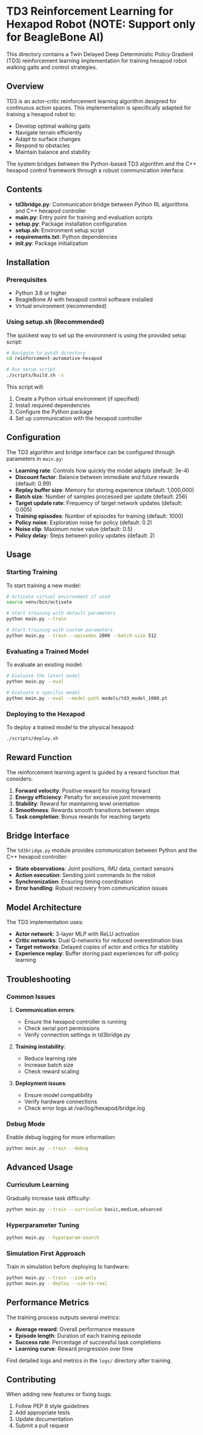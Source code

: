 # TD3 Reinforcement Learning for Hexapod Robot (NOTE: Support only for BeagleBone AI)

This directory contains a Twin Delayed Deep Deterministic Policy Gradient (TD3) reinforcement learning implementation for training hexapod robot walking gaits and control strategies.

## Overview

TD3 is an actor-critic reinforcement learning algorithm designed for continuous action spaces. This implementation is specifically adapted for training a hexapod robot to:

- Develop optimal walking gaits
- Navigate terrain efficiently
- Adapt to surface changes
- Respond to obstacles
- Maintain balance and stability

The system bridges between the Python-based TD3 algorithm and the C++ hexapod control framework through a robust communication interface.

## Contents

- **td3bridge.py**: Communication bridge between Python RL algorithms and C++ hexapod controller
- **main.py**: Entry point for training and evaluation scripts
- **setup.py**: Package installation configuration
- **setup.sh**: Environment setup script
- **requirements.txt**: Python dependencies
- **__init__.py**: Package initialization

## Installation

### Prerequisites

- Python 3.8 or higher
- BeagleBone AI with hexapod control software installed
- Virtual environment (recommended)

### Using setup.sh (Recommended)

The quickest way to set up the environment is using the provided setup script:

```bash
# Navigate to pytd3 directory
cd reinforcement-automative-hexapod

# Run setup script
./scripts/build.sh -s
```

This script will:
1. Create a Python virtual environment (if specified)
2. Install required dependencies
3. Configure the Python package
4. Set up communication with the hexapod controller

## Configuration

The TD3 algorithm and bridge interface can be configured through parameters in `main.py`:

- **Learning rate**: Controls how quickly the model adapts (default: 3e-4)
- **Discount factor**: Balance between immediate and future rewards (default: 0.99)
- **Replay buffer size**: Memory for storing experience (default: 1,000,000)
- **Batch size**: Number of samples processed per update (default: 256)
- **Target update rate**: Frequency of target network updates (default: 0.005)
- **Training episodes**: Number of episodes for training (default: 1000)
- **Policy noise**: Exploration noise for policy (default: 0.2)
- **Noise clip**: Maximum noise value (default: 0.5)
- **Policy delay**: Steps between policy updates (default: 2)

## Usage

### Starting Training

To start training a new model:

```bash
# Activate virtual environment if used
source venv/bin/activate

# Start training with default parameters
python main.py --train

# Start training with custom parameters
python main.py --train --episodes 2000 --batch-size 512
```

### Evaluating a Trained Model

To evaluate an existing model:

```bash
# Evaluate the latest model
python main.py --eval

# Evaluate a specific model
python main.py --eval --model-path models/td3_model_1000.pt
```

### Deploying to the Hexapod

To deploy a trained model to the physical hexapod:

```bash
./scripts/deploy.sh
```

## Reward Function

The reinforcement learning agent is guided by a reward function that considers:

1. **Forward velocity**: Positive reward for moving forward
2. **Energy efficiency**: Penalty for excessive joint movements
3. **Stability**: Reward for maintaining level orientation
4. **Smoothness**: Rewards smooth transitions between steps
5. **Task completion**: Bonus rewards for reaching targets

## Bridge Interface

The `td3bridge.py` module provides communication between Python and the C++ hexapod controller:

- **State observations**: Joint positions, IMU data, contact sensors
- **Action execution**: Sending joint commands to the robot
- **Synchronization**: Ensuring timing coordination
- **Error handling**: Robust recovery from communication issues

## Model Architecture

The TD3 implementation uses:

- **Actor network**: 3-layer MLP with ReLU activation
- **Critic networks**: Dual Q-networks for reduced overestimation bias
- **Target networks**: Delayed copies of actor and critics for stability
- **Experience replay**: Buffer storing past experiences for off-policy learning

## Troubleshooting

### Common Issues

1. **Communication errors**:
   - Ensure the hexapod controller is running
   - Check serial port permissions
   - Verify connection settings in td3bridge.py

2. **Training instability**:
   - Reduce learning rate
   - Increase batch size
   - Check reward scaling

3. **Deployment issues**:
   - Ensure model compatibility
   - Verify hardware connections
   - Check error logs at /var/log/hexapod/bridge.log

### Debug Mode

Enable debug logging for more information:

```bash
python main.py --train --debug
```

## Advanced Usage

### Curriculum Learning

Gradually increase task difficulty:

```bash
python main.py --train --curriculum basic,medium,advanced
```

### Hyperparameter Tuning

```bash
python main.py --hyperparam-search
```

### Simulation First Approach

Train in simulation before deploying to hardware:

```bash
python main.py --train --sim-only
python main.py --deploy --sim-to-real
```

## Performance Metrics

The training process outputs several metrics:

- **Average reward**: Overall performance measure
- **Episode length**: Duration of each training episode
- **Success rate**: Percentage of successful task completions
- **Learning curve**: Reward progression over time

Find detailed logs and metrics in the `logs/` directory after training.

## Contributing

When adding new features or fixing bugs:

1. Follow PEP 8 style guidelines
2. Add appropriate tests
3. Update documentation
4. Submit a pull request
